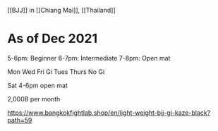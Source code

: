 [[BJJ]] in [[Chiang Mai]], [[Thailand]]

# As of Dec 2021
5-6pm: Beginner
6-7pm: Intermediate
7-8pm: Open mat 

Mon Wed Fri Gi
Tues Thurs No Gi

Sat 4-6pm open mat 

2,000B per month 


https://www.bangkokfightlab.shop/en/light-weight-bjj-gi-kaze-black?path=59

